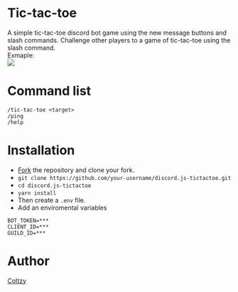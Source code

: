 # Tic-tac-toe

A simple tic-tac-toe discord bot game using the new message buttons and slash commands.
Challenge other players to a game of tic-tac-toe using the slash command. <br />
Exmaple: <br />
<img src="https://media.giphy.com/media/WwuRl5m0Hs5l6p8o62/giphy.gif" data-canonical-src="https://gyazo.com/eb5c5741b6a9a16c692170a41a49c858.png"/>

# Command list <br />

`/tic-tac-toe <target>` <br />
`/ping` <br />
`/help`

# Installation <br />

- [Fork](https://github.com/Coltzy/discord.js-tictactoe/fork) the repository and clone your fork.
- `git clone https://github.com/your-username/discord.js-tictactoe.git`
- `cd discord.js-tictactoe`
- `yarn install`
- Then create a `.env` file.
- Add an enviromental variables

```
BOT_TOKEN=***
CLIENT_ID=***
GUILD_ID=***
```

# Author

[Coltzy](https://github.com/Coltzy)
